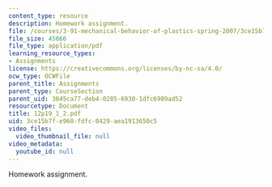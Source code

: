 ```yaml
---
content_type: resource
description: Homework assignment.
file: /courses/3-91-mechanical-behavior-of-plastics-spring-2007/3ce15b7fe960fdfc0429aea1913650c5_12p19_1_2.pdf
file_size: 45066
file_type: application/pdf
learning_resource_types:
- Assignments
license: https://creativecommons.org/licenses/by-nc-sa/4.0/
ocw_type: OCWFile
parent_title: Assignments
parent_type: CourseSection
parent_uid: 3845ca77-deb4-0285-6930-1dfc6989ad52
resourcetype: Document
title: 12p19_1_2.pdf
uid: 3ce15b7f-e960-fdfc-0429-aea1913650c5
video_files:
  video_thumbnail_file: null
video_metadata:
  youtube_id: null
---
```

Homework assignment.